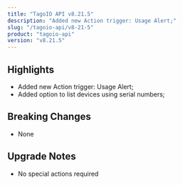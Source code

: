 ```yaml
---
title: "TagoIO API v8.21.5"
description: "Added new Action trigger: Usage Alert;"
slug: "/tagoio-api/v8-21-5"
product: "tagoio-api"
version: "v8.21.5"
---
```


## Highlights

- Added new Action trigger: Usage Alert;
- Added option to list devices using serial numbers;

## Breaking Changes

- None

## Upgrade Notes

- No special actions required
